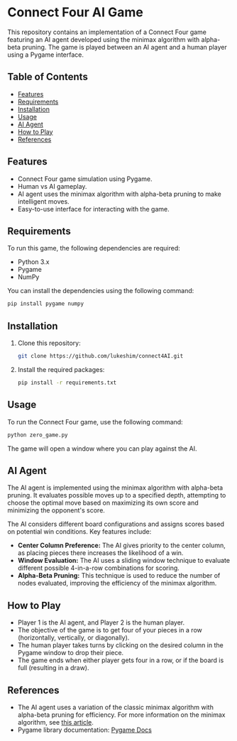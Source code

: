 # Connect Four AI Game

This repository contains an implementation of a Connect Four game featuring an AI agent developed using the minimax algorithm with alpha-beta pruning. The game is played between an AI agent and a human player using a Pygame interface.

## Table of Contents
- [Features](#features)
- [Requirements](#requirements)
- [Installation](#installation)
- [Usage](#usage)
- [AI Agent](#ai-agent)
- [How to Play](#how-to-play)
- [References](#references)

## Features
- Connect Four game simulation using Pygame.
- Human vs AI gameplay.
- AI agent uses the minimax algorithm with alpha-beta pruning to make intelligent moves.
- Easy-to-use interface for interacting with the game.

## Requirements
To run this game, the following dependencies are required:

- Python 3.x
- Pygame
- NumPy

You can install the dependencies using the following command:

```bash
pip install pygame numpy
```

## Installation
1. Clone this repository:

   ```bash
   git clone https://github.com/lukeshim/connect4AI.git
   ```

2. Install the required packages:

   ```bash
   pip install -r requirements.txt
   ```

## Usage
To run the Connect Four game, use the following command:

```bash
python zero_game.py
```

The game will open a window where you can play against the AI.

## AI Agent
The AI agent is implemented using the minimax algorithm with alpha-beta pruning. It evaluates possible moves up to a specified depth, attempting to choose the optimal move based on maximizing its own score and minimizing the opponent's score.

The AI considers different board configurations and assigns scores based on potential win conditions. Key features include:
- **Center Column Preference:** The AI gives priority to the center column, as placing pieces there increases the likelihood of a win.
- **Window Evaluation:** The AI uses a sliding window technique to evaluate different possible 4-in-a-row combinations for scoring.
- **Alpha-Beta Pruning:** This technique is used to reduce the number of nodes evaluated, improving the efficiency of the minimax algorithm.

## How to Play
- Player 1 is the AI agent, and Player 2 is the human player.
- The objective of the game is to get four of your pieces in a row (horizontally, vertically, or diagonally).
- The human player takes turns by clicking on the desired column in the Pygame window to drop their piece.
- The game ends when either player gets four in a row, or if the board is full (resulting in a draw).

## References
- The AI agent uses a variation of the classic minimax algorithm with alpha-beta pruning for efficiency. For more information on the minimax algorithm, see [this article](https://en.wikipedia.org/wiki/Minimax).
- Pygame library documentation: [Pygame Docs](https://www.pygame.org/docs/)
